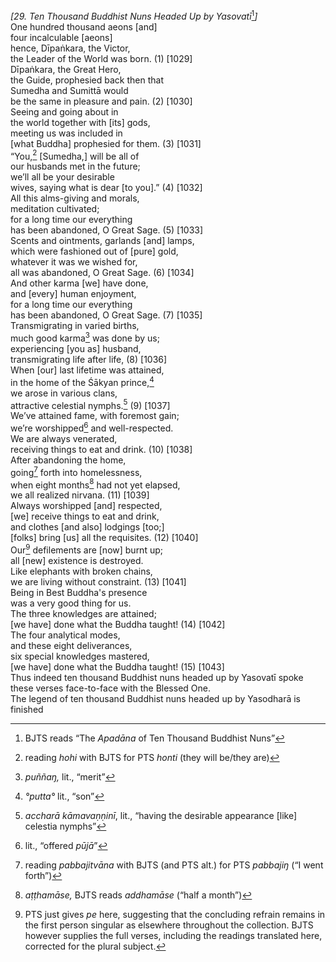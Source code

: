 *\[29. Ten Thousand Buddhist Nuns Headed Up by Yasovatī*[^1]*\]*  
One hundred thousand aeons \[and\]  
four incalculable \[aeons\]  
hence, Dīpaṅkara, the Victor,  
the Leader of the World was born. (1) \[1029\]  
Dīpaṅkara, the Great Hero,  
the Guide, prophesied back then that  
Sumedha and Sumittā would  
be the same in pleasure and pain. (2) \[1030\]  
Seeing and going about in  
the world together with \[its\] gods,  
meeting us was included in  
\[what Buddha\] prophesied for them. (3) \[1031\]  
“You,[^2] \[Sumedha,\] will be all of  
our husbands met in the future;  
we’ll all be your desirable  
wives, saying what is dear \[to you\].” (4) \[1032\]  
All this alms-giving and morals,  
meditation cultivated;  
for a long time our everything  
has been abandoned, O Great Sage. (5) \[1033\]  
Scents and ointments, garlands \[and\] lamps,  
which were fashioned out of \[pure\] gold,  
whatever it was we wished for,  
all was abandoned, O Great Sage. (6) \[1034\]  
And other karma \[we\] have done,  
and \[every\] human enjoyment,  
for a long time our everything  
has been abandoned, O Great Sage. (7) \[1035\]  
Transmigrating in varied births,  
much good karma[^3] was done by us;  
experiencing \[you as\] husband,  
transmigrating life after life, (8) \[1036\]  
When \[our\] last lifetime was attained,  
in the home of the Śākyan prince,[^4]  
we arose in various clans,  
attractive celestial nymphs.[^5] (9) \[1037\]  
We’ve attained fame, with foremost gain;  
we’re worshipped[^6] and well-respected.  
We are always venerated,  
receiving things to eat and drink. (10) \[1038\]  
After abandoning the home,  
going[^7] forth into homelessness,  
when eight months[^8] had not yet elapsed,  
we all realized nirvana. (11) \[1039\]  
Always worshipped \[and\] respected,  
\[we\] receive things to eat and drink,  
and clothes \[and also\] lodgings \[too;\]  
\[folks\] bring \[us\] all the requisites. (12) \[1040\]  
Our[^9] defilements are \[now\] burnt up;  
all \[new\] existence is destroyed.  
Like elephants with broken chains,  
we are living without constraint. (13) \[1041\]  
Being in Best Buddha's presence  
was a very good thing for us.  
The three knowledges are attained;  
\[we have\] done what the Buddha taught! (14) \[1042\]  
The four analytical modes,  
and these eight deliverances,  
six special knowledges mastered,  
\[we have\] done what the Buddha taught! (15) \[1043\]  
Thus indeed ten thousand Buddhist nuns headed up by Yasovatī spoke these
verses face-to-face with the Blessed One.  
The legend of ten thousand Buddhist nuns headed up by Yasodharā is
finished  
[^1]: BJTS reads “The *Apadāna* of Ten Thousand Buddhist Nuns”  
[^2]: reading *hohi* with BJTS for PTS *honti* (they will be/they are)  
[^3]: *puññaŋ,* lit., “merit”  
[^4]: *°putta°* lit., “son”  
[^5]: *accharā kāmavaṇṇinī*, lit., “having the desirable appearance
    \[like\] celestia nymphs”  
[^6]: lit., “offered *pūjā*”  
[^7]: reading *pabbajitvāna* with BJTS (and PTS alt.) for PTS *pabbajiŋ*
    (“I went forth”)  
[^8]: *aṭṭhamāse,* BJTS reads *addhamāse* (“half a month”)  
[^9]: PTS just gives *pe* here, suggesting that the concluding refrain
    remains in the first person singular as elsewhere throughout the
    collection. BJTS however supplies the full verses, including the
    readings translated here, corrected for the plural subject.
